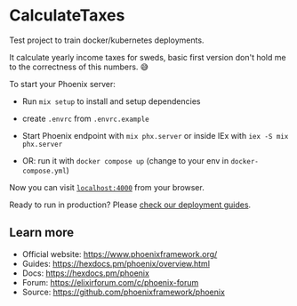 # CalculateTaxes

Test project to train docker/kubernetes deployments.

It calculate yearly income taxes for sweds, basic first version don't hold me to the correctness of this numbers. 😅

To start your Phoenix server:

  * Run `mix setup` to install and setup dependencies
  * create `.envrc` from `.envrc.example`
  * Start Phoenix endpoint with `mix phx.server` or inside IEx with `iex -S mix phx.server`

  * OR: run it with `docker compose up` (change to your env in `docker-compose.yml`)

Now you can visit [`localhost:4000`](http://localhost:4000) from your browser.

Ready to run in production? Please [check our deployment guides](https://hexdocs.pm/phoenix/deployment.html).

## Learn more

  * Official website: https://www.phoenixframework.org/
  * Guides: https://hexdocs.pm/phoenix/overview.html
  * Docs: https://hexdocs.pm/phoenix
  * Forum: https://elixirforum.com/c/phoenix-forum
  * Source: https://github.com/phoenixframework/phoenix
